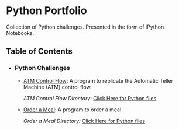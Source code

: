 # Python Portfolio
Collection of Python challenges.
Presented in the form of iPython Notebooks.

## Table of Contents

- ### Python Challenges

	- [ATM Control Flow](https://github.com/mch-fauzy/Python/blob/main/Challenges/ATM/ATM.ipynb): A program to replicate the Automatic Teller Machine (ATM) control flow.
	 
	    _ATM Control Flow Directory:_ [Click Here for Python files](https://github.com/mch-fauzy/Python/tree/main/Challenges/ATM)

	- [Order a Meal](https://github.com/mch-fauzy/Python/blob/main/Challenges/Order_a_Meal/Order_a_Meal.ipynb): A program to order a meal
	
	
	    _Order a Meal Directory:_ [Click Here for Python files](https://github.com/mch-fauzy/Python/tree/main/Challenges/Order_a_Meal)


	

